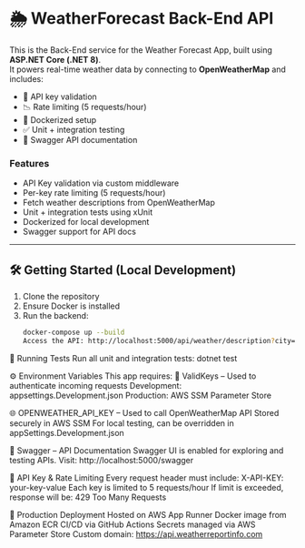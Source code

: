 # 🌦️ WeatherForecast Back-End API

This is the Back-End service for the Weather Forecast App, built using **ASP.NET Core (.NET 8)**.  
It powers real-time weather data by connecting to **OpenWeatherMap** and includes:
- 🔐 API key validation  
- 📉 Rate limiting (5 requests/hour)  
- 🐳 Dockerized setup  
- ✅ Unit + integration testing  
- 📄 Swagger API documentation  


### Features
- API Key validation via custom middleware  
- Per-key rate limiting (5 requests/hour)  
- Fetch weather descriptions from OpenWeatherMap  
- Unit + integration tests using xUnit  
- Dockerized for local development  
- Swagger support for API docs  

---

## 🛠️ Getting Started (Local Development)
1. Clone the repository  
2. Ensure Docker is installed  
3. Run the backend:
   ```bash
   docker-compose up --build
   Access the API: http://localhost:5000/api/weather/description?city=sydney&country=aus

🧪 Running Tests
    Run all unit and integration tests:
    dotnet test

⚙️ Environment Variables
    This app requires:
   🔑  ValidKeys – Used to authenticate incoming requests
        Development: appsettings.Development.json
        Production: AWS SSM Parameter Store

🌐 OPENWEATHER_API_KEY – Used to call OpenWeatherMap API
    Stored securely in AWS SSM
    For local testing, can be overridden in appSettings.Development.json

📄 Swagger – API Documentation
     Swagger UI is enabled for exploring and testing APIs.
     Visit: http://localhost:5000/swagger

🔐 API Key & Rate Limiting
     Every request header must include:
     X-API-KEY: your-key-value
     Each key is limited to 5 requests/hour
     If limit is exceeded, response will be: 429 Too Many Requests

🚀 Production Deployment
    Hosted on AWS App Runner
    Docker image from Amazon ECR
    CI/CD via GitHub Actions
    Secrets managed via AWS Parameter Store
    Custom domain: https://api.weatherreportinfo.com


